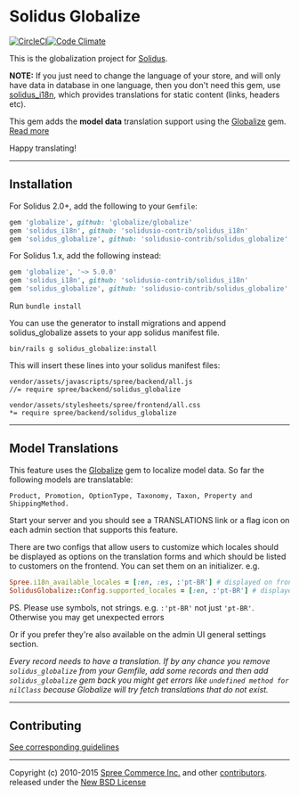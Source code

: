 # Solidus Globalize

[![CircleCI](https://circleci.com/gh/solidusio-contrib/solidus_globalize/tree/master.svg?style=svg)](https://circleci.com/gh/solidusio-contrib/solidus_globalize/tree/master)[![Code Climate](https://codeclimate.com/github/solidusio-contrib/solidus_globalize/badges/gpa.svg)](https://codeclimate.com/github/solidusio-contrib/solidus_globalize)

This is the globalization project for [Solidus][1].

**NOTE:** If you just need to change the language of your store, and will only
have data in database in one language, then you don't need this gem, use [solidus_i18n][8],
which provides translations for static content (links, headers etc).

This gem adds the **model data** translation support using the [Globalize][3] gem.
[Read more](#model-translations)

Happy translating!

---

## Installation

For Solidus 2.0+, add the following to your `Gemfile`:

```ruby
gem 'globalize', github: 'globalize/globalize'
gem 'solidus_i18n', github: 'solidusio-contrib/solidus_i18n'
gem 'solidus_globalize', github: 'solidusio-contrib/solidus_globalize'
```

For Solidus 1.x, add the following instead:

```ruby
gem 'globalize', '~> 5.0.0'
gem 'solidus_i18n', github: 'solidusio-contrib/solidus_i18n'
gem 'solidus_globalize', github: 'solidusio-contrib/solidus_globalize'
```

Run `bundle install`

You can use the generator to install migrations and append solidus_globalize assets to
your app solidus manifest file.

    bin/rails g solidus_globalize:install

This will insert these lines into your solidus manifest files:

```
vendor/assets/javascripts/spree/backend/all.js
//= require spree/backend/solidus_globalize

vendor/assets/stylesheets/spree/frontend/all.css
*= require spree/backend/solidus_globalize
```

---

## Model Translations

This feature uses the [Globalize][3] gem to localize model data.
So far the following models are translatable:

    Product, Promotion, OptionType, Taxonomy, Taxon, Property and ShippingMethod.

Start your server and you should see a TRANSLATIONS link or a flag icon on each
admin section that supports this feature.

There are two configs that allow users to customize which locales
should be displayed as options on the translation forms and which should be
listed to customers on the frontend. You can set them on an initializer. e.g.

```ruby
Spree.i18n_available_locales = [:en, :es, :'pt-BR'] # displayed on frontend select box
SolidusGlobalize::Config.supported_locales = [:en, :'pt-BR'] # displayed on translation forms
```

PS. Please use symbols, not strings. e.g. `:'pt-BR'` not just `'pt-BR'`. Otherwise
you may get unexpected errors

Or if you prefer they're also available on the admin UI general settings section.

*Every record needs to have a translation. If by any chance you remove `solidus_globalize`
from your Gemfile, add some records and then add `solidus_globalize` gem back you might get
errors like ``undefined method for nilClass`` because Globalize will try fetch
translations that do not exist.*

---

## Contributing

[See corresponding guidelines][7]

---

Copyright (c) 2010-2015 [Spree Commerce Inc.][1] and other [contributors][5]. released under the [New BSD License][6]

[1]: https://solidus.io
[2]: http://guides.spreecommerce.com/developer/i18n.html
[3]: https://github.com/globalize/globalize
[5]: https://github.com/solidusio-contrib/solidus_globalize/graphs/contributors
[6]: https://github.com/solidusio-contrib/solidus_globalize/blob/master/LICENSE.md
[7]: https://github.com/solidusio-contrib/solidus_globalize/blob/master/CONTRIBUTING.md
[8]: https://github.com/solidusio-contrib/solidus_i18n
